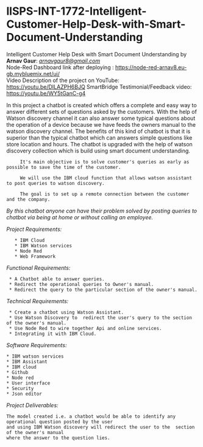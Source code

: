 # llSPS-INT-1772-Intelligent-Customer-Help-Desk-with-Smart-Document-Understanding
Intelligent Customer Help Desk with Smart Document Understanding by **Arnav Gaur**: *arnavgaur8@gmail.com*                    
Node-Red Dashboard link after deploying : https://node-red-arnav8.eu-gb.mybluemix.net/ui/           
Video Description of the project on YouTube: https://youtu.be/DILAZPH6BJQ
SmartBridge Testimonial/Feedback video: https://youtu.be/WY5tGanC-g4

 In this project a chatbot is created which offers a complete and easy way to answer different sets of questions asked by the customers. With the help of Watson discovery channel it can also answer some typical questions about the operation of a device because we have feeds the owners manual to the watson discovery channel. The benefits of this kind of chatbot is that it is superior than the typical chatbot which can answers simple questions like store location and hours. The chatbot is upgraded with the help of watson discovery collection which is build using smart document understanding.

         It's main objective is to solve customer's queries as early as possible to save the time of the customer. 
         
         We will use the IBM cloud function that allows watson assistant to post queries to watson discovery.

         The goal is to set up a remote connection between the customer and the company. 
         
        
        
   *By this chatbot anyone can have their problem solved by posting queries to chatbot via being at home or without calling an employee.*
   
   

*Project Requirements:*

       * IBM Cloud
       * IBM Watson services
       * Node Red
       * Web Framework

*Functional Requirements:*

     * A Chatbot able to answer queries.
     * Redirect the operational queries to Owner's manual.
     * Redirect the query to the particular section of the owner's manual.


*Technical Requirements:*

     * Create a chatbot using Watson Assistant.
     * Use Watson Discovery to  redirect the user's query to the section of the owner's manual.
     * Use Node Red to wire together Api and online services.
     * Integrating it with IBM Cloud.

*Software Requirements:*

    * IBM watson services
    * IBM Assistant
    * IBM cloud
    * Github
    * Node red
    * User interface
    * Security
    * Json editor


*Project Deliverables:*

    The model created i.e. a chatbot would be able to identify any operational question posted by the user
    and using IBM Watson discovery will redirect the user to the  section of the owner's manual
    where the answer to the question lies.
    

